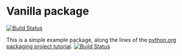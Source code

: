 # Vanilla package
[![Build Status](https://travis-ci.org/Feralo/vanilla-pkg.svg?branch=master)](https://travis-ci.org/Feralo/vanilla-pkg)

This is a simple example package, along the lines of the [python.org](https://python.org)
[packaging project tutorial](https://packaging.python.org/tutorials/packaging-projects/).
[![Build Status](https://travis-ci.org/Feralo/vanilla-pkg.svg?branch=master)](https://travis-ci.org/Feralo/vanilla-pkg)
